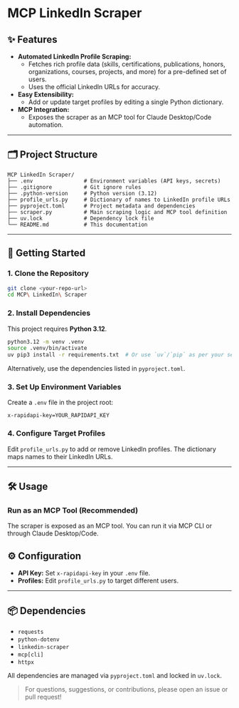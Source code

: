 # MCP LinkedIn Scraper

## ✨ Features

- **Automated LinkedIn Profile Scraping:**
  - Fetches rich profile data (skills, certifications, publications, honors, organizations, courses, projects, and more) for a pre-defined set of users.
  - Uses the official LinkedIn URLs for accuracy.
- **Easy Extensibility:**
  - Add or update target profiles by editing a single Python dictionary.
- **MCP Integration:**
  - Exposes the scraper as an MCP tool for Claude Desktop/Code automation.


---

## 🗂️ Project Structure

```
MCP LinkedIn Scraper/
├── .env                # Environment variables (API keys, secrets)
├── .gitignore          # Git ignore rules
├── .python-version     # Python version (3.12)
├── profile_urls.py     # Dictionary of names to LinkedIn profile URLs
├── pyproject.toml      # Project metadata and dependencies
├── scraper.py          # Main scraping logic and MCP tool definition
├── uv.lock             # Dependency lock file
└── README.md           # This documentation
```

---

## 🚀 Getting Started

### 1. **Clone the Repository**
```bash
git clone <your-repo-url>
cd MCP\ LinkedIn\ Scraper
```

### 2. **Install Dependencies**
This project requires **Python 3.12**.

```bash
python3.12 -m venv .venv
source .venv/bin/activate
uv pip3 install -r requirements.txt  # Or use `uv`/`pip` as per your setup
```

Alternatively, use the dependencies listed in `pyproject.toml`.

### 3. **Set Up Environment Variables**
Create a `.env` file in the project root:

```
x-rapidapi-key=YOUR_RAPIDAPI_KEY
```


### 4. **Configure Target Profiles**
Edit `profile_urls.py` to add or remove LinkedIn profiles. The dictionary maps names to their LinkedIn URLs.

---

## 🛠️ Usage

### Run as an MCP Tool (Recommended)
The scraper is exposed as an MCP tool. You can run it via MCP CLI or through Claude Desktop/Code.


## ⚙️ Configuration
- **API Key:** Set `x-rapidapi-key` in your `.env` file.
- **Profiles:** Edit `profile_urls.py` to target different users.

---

## 📦 Dependencies
- `requests`
- `python-dotenv`
- `linkedin-scraper`
- `mcp[cli]`
- `httpx`

All dependencies are managed via `pyproject.toml` and locked in `uv.lock`.



> For questions, suggestions, or contributions, please open an issue or pull request!
